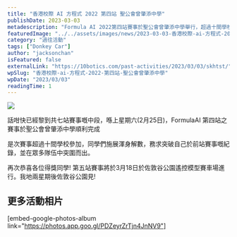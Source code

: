```yaml
---
title: "香港校際 AI 方程式 2022 第四站 聖公會曾肇添中學"
publishDate: 2023-03-03
metadescription: "Formula AI 2022第四站賽事於聖公會曾肇添中學舉行，超過十間學校參加，參賽者突破前站紀錄，展現實力與競爭精神，為第五站戶外賽事做好準備。"
featuredImage: "../../assets/images/news/2023-03-03-香港校際-ai-方程式-2022-第四站-聖公會曾肇添中學/image1.jpg"
category: "過往活動"
tags: ["Donkey Car"]
author: "jacksonchan"
isFeatured: false
externalLink: "https://10botics.com/past-activities/2023/03/03/skhtst/"
wpSlug: "香港校際-ai-方程式-2022-第四站-聖公會曾肇添中學"
wpDate: "2023/03/03"
readingTime: 1
---
```


![](https://staging.10botics.com/wp-content/uploads/2023/08/IMG_2125-1024x768.jpg)

話咁快已經黎到共七站賽事嘅中段，喺上星期六(2月25日)，FormulaAI 第四站之賽事於聖公會曾肇添中學順利完成

是次賽事超過十間學校參加，同學們施展渾身解數，務求突破自己於前站賽事嘅紀錄，並在眾多隊伍中突圍而出。

再次恭喜各位得獎同學! 第五站賽事將於3月18日於佐敦谷公園遙控模型賽車場進行。我地兩星期後佐敦谷公園見!

## 更多活動相片

[embed-google-photos-album link="https://photos.app.goo.gl/PDZeyrZrTjn4JnNV9"]